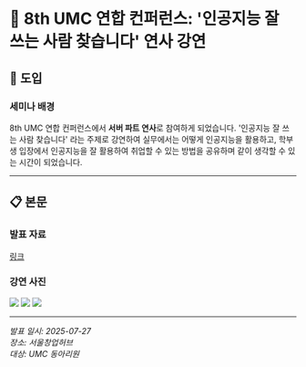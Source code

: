 # 🎤 8th UMC 연합 컨퍼런스: '인공지능 잘 쓰는 사람 찾습니다' 연사 강연

## 🚀 도입

### 세미나 배경
8th UMC 연합 컨퍼런스에서 **서버 파트 연사**로 참여하게 되었습니다. '인공지능 잘 쓰는 사람 찾습니다' 라는 주제로 강연하여 실무에서는 어떻게 인공지능을 활용하고, 학부생 입장에서 인공지능을 잘 활용하여 취업할 수 있는 방법을 공유하며 같이 생각할 수 있는 시간이 되었습니다.

---

## 📋 본문

### 발표 자료

[링크](https://github.com/jaengyoung/achievement-notes/blob/main/reference/%EC%9D%B8%EA%B3%B5%EC%A7%80%EB%8A%A5_%EC%9E%98_%EC%93%B0%EB%8A%94_%EC%82%AC%EB%9E%8C_%EC%B0%BE%EC%8A%B5%EB%8B%88%EB%8B%A4.pdf)

### 강연 사진

<img src="https://github.com/user-attachments/assets/5ab3bd43-e865-4dec-a3b7-c0c0dc0c6da1">

<img src="https://github.com/user-attachments/assets/448fe87a-d911-4894-989a-2aabc0c5f67f">

<img src="https://github.com/user-attachments/assets/5bb5f08b-3d77-47d6-ab71-47bc10bc1fe3">

---

*발표 일시: 2025-07-27*  
*장소: 서울창업허브*  
*대상: UMC 동아리원*
